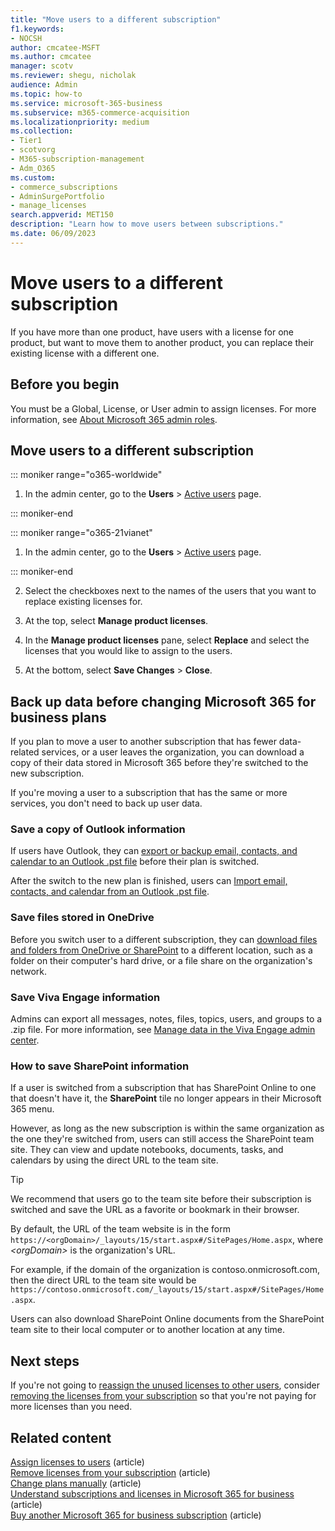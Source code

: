 ```yaml
---
title: "Move users to a different subscription"
f1.keywords:
- NOCSH
author: cmcatee-MSFT
ms.author: cmcatee
manager: scotv
ms.reviewer: shegu, nicholak
audience: Admin
ms.topic: how-to
ms.service: microsoft-365-business
ms.subservice: m365-commerce-acquisition
ms.localizationpriority: medium
ms.collection: 
- Tier1
- scotvorg
- M365-subscription-management
- Adm_O365
ms.custom:
- commerce_subscriptions
- AdminSurgePortfolio
- manage_licenses
search.appverid: MET150 
description: "Learn how to move users between subscriptions."
ms.date: 06/09/2023
---
```


# Move users to a different subscription

If you have more than one product, have users with a license for one product, but want to move them to another product, you can replace their existing license with a different one.

## Before you begin

You must be a Global, License, or User admin to assign licenses. For more information, see [About Microsoft 365 admin roles](../../admin/add-users/about-admin-roles.md).

## Move users to a different subscription

::: moniker range="o365-worldwide"

1. In the admin center, go to the **Users** \> <a href="https://go.microsoft.com/fwlink/p/?linkid=834822" target="_blank">Active users</a> page.

::: moniker-end

::: moniker range="o365-21vianet"

 1. In the admin center, go to the **Users** \> <a href="https://go.microsoft.com/fwlink/p/?linkid=850628" target="_blank">Active users</a> page.

::: moniker-end

2. Select the checkboxes next to the names of the users that you want to replace existing licenses for.

3. At the top, select **Manage product licenses**.

4. In the **Manage product licenses** pane, select **Replace**  and select the licenses that you would like to assign to the users.

5. At the bottom, select **Save Changes** \> **Close**.

## Back up data before changing Microsoft 365 for business plans

If you plan to move a user to another subscription that has fewer data-related services, or a user leaves the organization, you can download a copy of their data stored in Microsoft 365 before they're switched to the new subscription.

If you're moving a user to a subscription that has the same or more services, you don't need to back up user data.
  
### Save a copy of Outlook information

If users have Outlook, they can [export or backup email, contacts, and calendar to an Outlook .pst file](https://support.microsoft.com/office/14252b52-3075-4e9b-be4e-ff9ef1068f91) before their plan is switched.
  
After the switch to the new plan is finished, users can [Import email, contacts, and calendar from an Outlook .pst file](https://support.microsoft.com/office/431a8e9a-f99f-4d5f-ae48-ded54b3440ac).
  
### Save files stored in OneDrive

Before you switch user to a different subscription, they can [download files and folders from OneDrive or SharePoint](https://support.microsoft.com/office/5c7397b7-19c7-4893-84fe-d02e8fa5df05) to a different location, such as a folder on their computer's hard drive, or a file share on the organization's network.
  
### Save Viva Engage information

Admins can export all messages, notes, files, topics, users, and groups to a .zip file. For more information, see [Manage data in the Viva Engage admin center](/viva/engage/eac-as-manage-data).
  
### How to save SharePoint information

If a user is switched from a subscription that has SharePoint Online to one that doesn't have it, the **SharePoint** tile no longer appears in their Microsoft 365 menu.
  
However, as long as the new subscription is within the same organization as the one they're switched from, users can still access the SharePoint team site. They can view and update notebooks, documents, tasks, and calendars by using the direct URL to the team site.
  
> [!TIP]
> We recommend that users go to the team site before their subscription is switched and save the URL as a favorite or bookmark in their browser.
  
By default, the URL of the team website is in the form 
`https://<orgDomain>/_layouts/15/start.aspx#/SitePages/Home.aspx`, where _\<orgDomain\>_ is the organization's URL.
  
For example, if the domain of the organization is contoso.onmicrosoft.com, then the direct URL to the team site would be `https://contoso.onmicrosoft.com/_layouts/15/start.aspx#/SitePages/Home.aspx`.
  
Users can also download SharePoint Online documents from the SharePoint team site to their local computer or to another location at any time.

## Next steps

If you're not going to [reassign the unused licenses to other users](../../managed-desktop/get-started/assign-licenses.md), consider [removing the licenses from your subscription](../../commerce/licenses/buy-licenses.md) so that you're not paying for more licenses than you need.

## Related content

[Assign licenses to users](../../admin/manage/assign-licenses-to-users.md) (article)\
[Remove licenses from your subscription](../licenses/buy-licenses.md) (article)\
[Change plans manually](upgrade-to-different-plan.md#change-plans-manually) (article)\
[Understand subscriptions and licenses in Microsoft 365 for business](../licenses/subscriptions-and-licenses.md) (article)\
[Buy another Microsoft 365 for business subscription](../try-or-buy-microsoft-365.md) (article)
